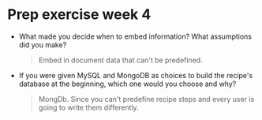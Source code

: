 # Prep exercise week 4

- What made you decide when to embed information? What assumptions did you make?
    > Embed in document data that can't be predefined.
- If you were given MySQL and MongoDB as choices to build the recipe's database at the beginning, which one would you choose and why?
    > MongDb. Since you can't predefine recipe steps and every user is going to write them differently.
